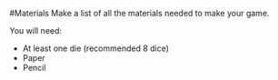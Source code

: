 #Materials
Make a list of all the materials needed to make your game.

You will need:

- At least one die (recommended 8 dice)
- Paper 
- Pencil
